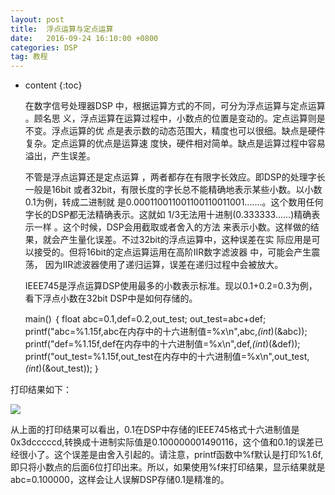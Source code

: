```yaml
---
layout: post
title:  浮点运算与定点运算
date:   2016-09-24 16:10:00 +0800
categories: DSP
tag: 教程
---
```


* content
{:toc}


   在数字信号处理器DSP中，根据运算方式的不同，可分为浮点运算与定点运算。顾名思
义，浮点运算在运算过程中，小数点的位置是变动的。定点运算则是不变。浮点运算的优
点是表示数的动态范围大，精度也可以很细。缺点是硬件复杂。定点运算的优点是运算速
度快，硬件相对简单。缺点是运算过程中容易溢出，产生误差。 

   不管是浮点运算还是定点运算，两者都存在有限字长效应。即DSP的处理字长一般是16bit
或者32bit，有限长度的字长总不能精确地表示某些小数。以小数0.1为例，转成二进制就
是0.000110011001100110011001.......。这个数用任何字长的DSP都无法精确表示。这就如
1/3无法用十进制(0.333333......)精确表示一样。这个时候，DSP会用截取或者舍入的方法
来表示小数。这样做的结果，就会产生量化误差。不过32bit的浮点运算中，这种误差在实
际应用是可以接受的。但将16bit的定点运算运用在高阶IIR数字滤波器中，可能会产生震荡，
因为IIR滤波器使用了递归运算，误差在递归过程中会被放大。 

   IEEE745是浮点运算DSP使用最多的小数表示标准。现以0.1+0.2=0.3为例，看下浮点小数在32bit DSP中是如何存储的。

    main()
    ｛
     float abc=0.1,def=0.2,out_test;
     out_test=abc+def;
     printf("abc=%1.15f,abc在内存中的十六进制值=%x\n",abc,*(int*)(&abc));
     printf("def=%1.15f,def在内存中的十六进制值=%x\n",def,*(int*)(&def));
     printf("out_test=%1.15f,out_test在内存中的十六进制值=%x\n",out_test,*(int*)(&out_test));
     ｝

打印结果如下：

![](https://i.imgur.com/OPJRdF1.png)

从上面的打印结果可以看出，0.1在DSP中存储的IEEE745格式十六进制值是0x3dcccccd,转换成十进制实际值是0.100000001490116，这个值和0.1的误差已经很小了。这个误差是由舍入引起的。请注意，printf函数中%f默认是打印%1.6f,即只将小数点的后面6位打印出来。所以，如果使用%f来打印结果，显示结果就是abc=0.100000，这样会让人误解DSP存储0.1是精准的。







